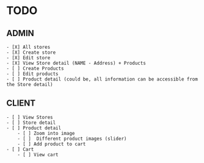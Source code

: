 # TODO

## ADMIN
	- [X] All stores
	- [X] Create store
	- [X] Edit store
	- [X] View Store detail (NAME - Address) + Products
	- [ ] Create Products
	- [ ] Edit products
	- [ ] Product detail (could be, all information can be accessible from the Store detail)

## CLIENT
	- [ ] View Stores
	- [ ] Store detail
	- [ ] Product detail
		- [ ] Zoom into image
		- [ ]  Different product images (slider)
		- [ ] Add product to cart
	- [ ] Cart
		- [ ] View cart